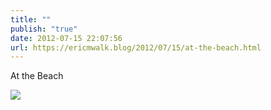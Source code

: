 ```yaml
---
title: ""
publish: "true"
date: 2012-07-15 22:07:56
url: https://ericmwalk.blog/2012/07/15/at-the-beach.html
---
```


At the Beach

![](https://ericmwalk.blog/uploads/2022/3ef0736992.jpg)